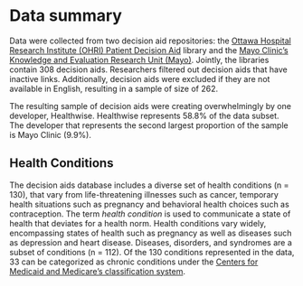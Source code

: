 # Data summary

Data were collected from two decision aid repositories: the [Ottawa
Hospital Research Institute (OHRI) Patient Decision
Aid](https://decisionaid.ohri.ca/) library and the [Mayo Clinic’s
Knowledge and Evaluation Research Unit
(Mayo)](https://www.mayo.edu/research/labs/knowledge-evaluation-research-unit/overview).
Jointly, the libraries contain 308 decision aids. Researchers filtered
out decision aids that have inactive links. Additionally, decision aids
were excluded if they are not available in English, resulting in a
sample of size of 262.

The resulting sample of decision aids were creating overwhelmingly by
one developer, Healthwise. Healthwise represents 58.8% of the data
subset. The developer that represents the second largest proportion of
the sample is Mayo Clinic (9.9%).

## Health Conditions

The decision aids database includes a diverse set of health conditions
(n = 130), that vary from life-threatening illnesses such as cancer,
temporary health situations such as pregnancy and behavioral health
choices such as contraception. The term *health condition* is used to
communicate a state of health that deviates for a health norm. Health
conditions vary widely, encompassing states of health such as pregnancy
as well as diseases such as depression and heart disease. Diseases,
disorders, and syndromes are a subset of conditions (n = 112). Of the
130 conditions represented in the data, 33 can be categorized as chronic
conditions under the [Centers for Medicaid and Medicare’s classification
system](https://www.cms.gov/Research-Statistics-Data-and-Systems/Statistics-Trends-and-Reports/Chronic-Conditions/CC_Main).
